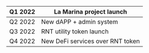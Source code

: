 | Q1 2022 | La Marina project launch         |
| ------- | -------------------------------- |
| Q2 2022 | New dAPP + admin system          |
| Q3 2022 | RNT utility token launch         |
| Q4 2022 | New DeFi services over RNT token |
